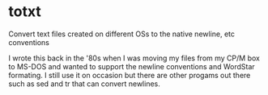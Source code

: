 # totxt
Convert text files created on different OSs to the native newline, etc conventions

I wrote this back in the '80s when I was moving my files from my CP/M box to MS-DOS and wanted to support the newline conventions and WordStar formating.  I still use it on occasion but there are other progams out there such as sed and tr that can convert newlines.
